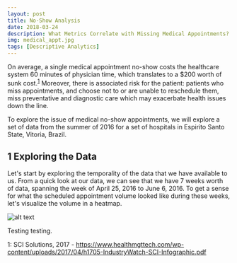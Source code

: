 ```yaml
---
layout: post
title: No-Show Analysis
date: 2018-03-24
description: What Metrics Correlate with Missing Medical Appointments?
img: medical_appt.jpg
tags: [Descriptive Analytics]
---
```

On average, a single medical appointment no-show costs the healthcare system 60 minutes of physician time, which
translates to a $200 worth of sunk cost.<sup>[1](#footnote1)</sup> Moreover, there is associated risk for the patient:
patients who miss appointments, and choose not to or are unable to reschedule them, miss preventative and diagnostic
care which may exacerbate health issues down the line.

To explore the issue of medical no-show appointments, we will explore a set of data from the summer of 2016 for a set
of hospitals in Espirito Santo State, Vitoria, Brazil.

## 1 Exploring the Data
Let's start by exploring the temporality of the data that we have available to us. From a quick look at our data, we can
see that we have 7 weeks worth of data, spanning the week of April 25, 2016 to June 6, 2016. To get a sense for what
the scheduled appointment volume looked like during these weeks, let's visualize the volume in a heatmap.

![alt text](https://github.com/porphyrin/porphyrin.github.io/blob/master/assets/img/volume_heatmap.jpg)

Testing testing.

<a name="footnote1">1</a>: SCI Solutions, 2017 - https://www.healthmgttech.com/wp-content/uploads/2017/04/h1705-IndustryWatch-SCI-Infographic.pdf